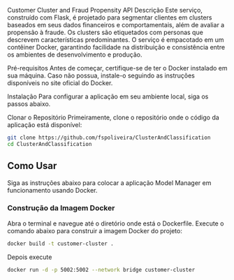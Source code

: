 Customer Cluster and Fraud Propensity API
Descrição
Este serviço, construído com Flask, é projetado para segmentar clientes em clusters baseados em seus dados financeiros e comportamentais, além de avaliar a propensão à fraude. Os clusters são etiquetados com personas que descrevem características predominantes. O serviço é empacotado em um contêiner Docker, garantindo facilidade na distribuição e consistência entre os ambientes de desenvolvimento e produção.

Pré-requisitos
Antes de começar, certifique-se de ter o Docker instalado em sua máquina. Caso não possua, instale-o seguindo as instruções disponíveis no site oficial do Docker.

Instalação
Para configurar a aplicação em seu ambiente local, siga os passos abaixo.

Clonar o Repositório
Primeiramente, clone o repositório onde o código da aplicação está disponível:

```bash
git clone https://github.com/fspoliveira/ClusterAndClassification
cd ClusterAndClassification
```

## Como Usar

Siga as instruções abaixo para colocar a aplicação Model Manager em funcionamento usando Docker.

### Construção da Imagem Docker

Abra o terminal e navegue até o diretório onde está o Dockerfile. Execute o comando abaixo para construir a imagem Docker do projeto:

```bash
docker build -t customer-cluster .
```

Depois execute

```bash
docker run -d -p 5002:5002 --network bridge customer-cluster
```
